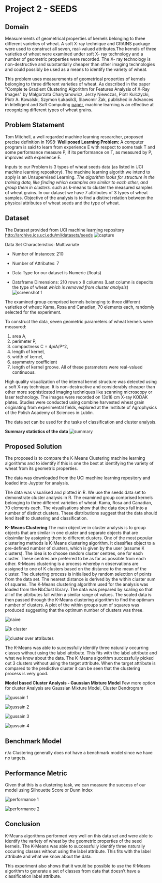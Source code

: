 # Project 2 - SEEDS

## Domain
Measurements of geometrical properties of kernels belonging to three different varieties of wheat. A soft X-ray technique and GRAINS package were used to construct all seven, real-valued attributes.The kernels of three varieties of wheat were examined under soft X- ray technology and a number of geometric properties were recorded. The X- ray technology is non-destructive and substantially cheaper than other imaging technologies and could possibly be used as a means to identify the variety of wheat.

This problem uses measurements of geometrical properties of kernels belonging to three different varieties of wheat. As described in the paper "Comple te Gradient Clustering Algorithm for Features Analysis of X-Ray Images" by Małgorzata Charytanowicz, Jerzy Niewczas, Piotr Kulczycki, Piotr A. Kowalski, Szymon ŁukasikS, Slawomir Żak, published in Advances in Intelligent and Soft Computing [paper](https://link.springer.com/chapter/10.1007/978-3-642-13105-9_2), machine learning is an effective at recognizing different types of wheat grains.

## Problem Statement
Tom Mitchell, a well regarded machine learning researcher, proposed precise definition in 1998:
**Well posed Learning Problem:** A computer program is said to learn from experience E with respect to some task T and some performance measure P, if its performance on T, as measured by P, improves with experience E.

Inputs to our Problem is 3 types of wheat seeds data (as listed in UCI machine learning repository). The machine learning algorith we intend to apply is an Unsupervised Learning. *The algorithm looks for structure in the training data, like finding which examples are similar to each other, and group them in clusters.* such as k-means to cluster the measured samples of wheat grains. 
In our dataset we have 7 attributes of 3 types of wheat samples. 
Objective of the analysis is to find a distinct relation between the physical attributes of wheat seeds and the type of wheat.


## Dataset 

The Dataset provided from UCI machine learning repository http://archive.ics.uci.edu/ml/datasets/seeds
![capture](https://user-images.githubusercontent.com/33742913/35468422-0bf0cade-02d2-11e8-9ac6-7d186753bf7b.PNG)

Data Set Characteristics: Multivariate

- Number of Instances: 210

- Number of Attributes: 7

- Data Type for our dataset is Numeric (floats)

- Dataframe Dimensions: 210 rows x 8 columns (Last column is depecits the type of wheat *which is removed from cluster analysis*)
![screenshot 1](https://user-images.githubusercontent.com/33742913/35468400-b8e7edfe-02d1-11e8-824f-895db15e93b4.PNG)

The examined group comprised kernels belonging to three different varieties of wheat: Kama, Rosa and Canadian, 70 elements each, randomly selected for the experiment. 

To construct the data, seven geometric parameters of wheat kernels were measured: 
1. area A, 
2. perimeter P, 
3. compactness C = 4*pi*A/P^2, 
4. length of kernel, 
5. width of kernel, 
6. asymmetry coefficient 
7. length of kernel groove. 
All of these parameters were real-valued continuous.

High quality visualization of the internal kernel structure was detected using a soft X-ray technique. It is non-destructive and considerably cheaper than other more sophisticated imaging techniques like scanning microscopy or laser technology. The images were recorded on 13x18 cm X-ray KODAK plates. Studies were conducted using combine harvested wheat grain originating from experimental fields, explored at the Institute of Agrophysics of the Polish Academy of Sciences in Lublin. 

The data set can be used for the tasks of classification and cluster analysis.

**Summary statistics of the data**
![summary](https://user-images.githubusercontent.com/33742913/35468455-115edfd2-02d3-11e8-94c0-10cc2b9ff19e.PNG)


## Proposed Solution

The proposed is to compare the K-Means Clustering machine learning algorithms and to identify if this is one the best at identifying the variety of wheat from its geometric properties.

The data was downloaded from the UCI machine learning repository and loaded into Juypter for analysis.

The data was visualised and plotted in R. We use the seeds data set to demonstrate cluster analysis in R. The examined group comprised kernels belonging to three different varieties of wheat: Kama, Rosa and Canadian, 70 elements each.
The visualisations show that the data does fall into a number of distinct clusters. These distributions suggest that the data should lend itself to clustering and classification.

**K- Means Clustering**
The main objective in cluster analysis is to group objects that are similar in one cluster and separate objects that are dissimilar by assigning them to different clusters. One of the most popular clustering methods is K-Means clustering algorithm. It classifies object to a pre-defined number of clusters, which is given by the user (assume K clusters). The idea is to choose random cluster centres, one for each cluster. These centres are preferred to be as far as possible from each other. 
K-Means clustering is a process whereby n observations are assigned to one of K clusters based on the distance to the mean of the cluster. The clustering process is initialised by random selection of points from the data set. The nearest distance is derived by the within cluster sum of squares. 
The K-Means clustering algorithm used for the analysis was loaded from the NbClust library.  The data was prepared by scaling so that all of the attributes fall within a similar range of values. The scaled data is then passed through the K-Means clustering algorithm to find the optimum number of clusters. A plot of the within groups sum of squares was produced suggesting that the optimum number of clusters was three.

![naive](https://user-images.githubusercontent.com/33742913/35469164-ae95d9d4-02e4-11e8-9d3f-d403c94feae5.PNG)

![k cluster](https://user-images.githubusercontent.com/33742913/35468706-b3995bba-02d8-11e8-8454-cfbcd0cb00cd.PNG)

![cluster over attributes](https://user-images.githubusercontent.com/33742913/35468705-b37f0ed6-02d8-11e8-9ef8-df0aa46d09b1.PNG)

The K-Means was able to successfully identify three naturally occurring classes without using the label attribute. This fits with the label attribute and what we know about the data. The K-Means algorithm successfully picked out 3 clusters without using the target attribute.  When the target attribute is compared to the predictive cluster it can be seen that the clustering process is very good.  

**Model based Cluster Analysis - Gaussian Mixture Model**
Few more option for cluster Analysis are Gaussian Mixture Model, Cluster Dendrogram


![gussain 1](https://user-images.githubusercontent.com/33742913/35469228-eeb4d4a6-02e5-11e8-83d2-49166e6133bc.PNG)

![gussain 2](https://user-images.githubusercontent.com/33742913/35469229-eed0c29c-02e5-11e8-8ef6-41bf5c1ddab2.PNG)

![gussain 3](https://user-images.githubusercontent.com/33742913/35469230-eeefacd4-02e5-11e8-84f3-1eaa38f79867.PNG)

![gussain 4](https://user-images.githubusercontent.com/33742913/35469231-ef0e8a64-02e5-11e8-9a52-d6dd7a170608.PNG)


## Benchmark Model

n/a Clustering generally does not have a benchmark model since we have no targets.

## Performance Metric 
Given that this is a clustering task, we can measure the success of our model using Silhouette Score or Dunn Index

![performance 1](https://user-images.githubusercontent.com/33742913/35469113-17aae330-02e3-11e8-9dbc-c9956d715601.PNG)

![performance 2](https://user-images.githubusercontent.com/33742913/35469114-17c9c034-02e3-11e8-8324-8de23fc010c3.PNG)

## Conclusion

K-Means algorithms performed very well on this data set and were able to identify the variety of wheat by the geometric properties of the seed kernels.  The K-Means was able to successfully identify three naturally occurring classes without using the label attribute. This fits with the label attribute and what we know about the data.  

This experiment also shows that it would be possible to use the K-Means algorithm to generate a set of classes  from data that doesn’t have a classification label attribute.
